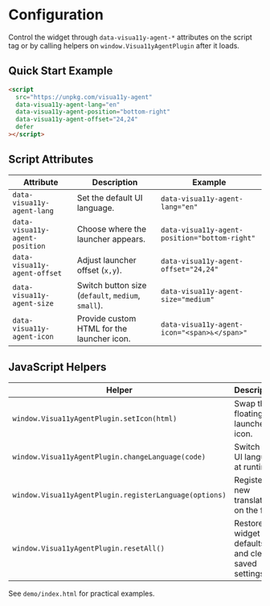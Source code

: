 # Configuration

Control the widget through `data-visua11y-agent-*` attributes on the script tag or by calling helpers on `window.Visua11yAgentPlugin` after it loads.

## Quick Start Example

```html
<script
  src="https://unpkg.com/visua11y-agent"
  data-visua11y-agent-lang="en"
  data-visua11y-agent-position="bottom-right"
  data-visua11y-agent-offset="24,24"
  defer
></script>
```

## Script Attributes

| Attribute                      | Description                                        | Example                                       |
| ------------------------------ | -------------------------------------------------- | --------------------------------------------- |
| `data-visua11y-agent-lang`     | Set the default UI language.                       | `data-visua11y-agent-lang="en"`               |
| `data-visua11y-agent-position` | Choose where the launcher appears.                 | `data-visua11y-agent-position="bottom-right"` |
| `data-visua11y-agent-offset`   | Adjust launcher offset (`x,y`).                    | `data-visua11y-agent-offset="24,24"`          |
| `data-visua11y-agent-size`     | Switch button size (`default`, `medium`, `small`). | `data-visua11y-agent-size="medium"`           |
| `data-visua11y-agent-icon`     | Provide custom HTML for the launcher icon.         | `data-visua11y-agent-icon="<span>♿️</span>"`  |

## JavaScript Helpers

| Helper                                                 | Description                                       | Example                                                                                                                                       |
| ------------------------------------------------------ | ------------------------------------------------- | --------------------------------------------------------------------------------------------------------------------------------------------- |
| `window.Visua11yAgentPlugin.setIcon(html)`             | Swap the floating launcher icon.                  | `Visua11yAgentPlugin.setIcon("<span>🌈</span>")`                                                                                              |
| `window.Visua11yAgentPlugin.changeLanguage(code)`      | Switch the UI language at runtime.                | `Visua11yAgentPlugin.changeLanguage("fr")`                                                                                                    |
| `window.Visua11yAgentPlugin.registerLanguage(options)` | Register new translations on the fly.             | `Visua11yAgentPlugin.registerLanguage({ code: "id", label: "Bahasa Indonesia", dictionary: { "Accessibility Menu": "Menu Aksesibilitas" } })` |
| `window.Visua11yAgentPlugin.resetAll()`                | Restore widget defaults and clear saved settings. | `Visua11yAgentPlugin.resetAll()`                                                                                                              |

See `demo/index.html` for practical examples.